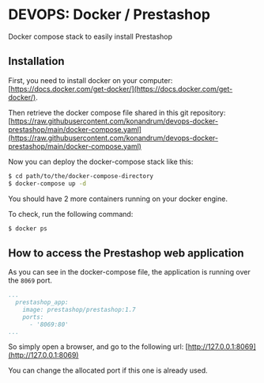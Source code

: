 DEVOPS: Docker / Prestashop
===========================

Docker compose stack to easily install Prestashop

Installation
------------

First, you need to install docker on your computer: [https://docs.docker.com/get-docker/](https://docs.docker.com/get-docker/).

Then retrieve the docker compose file shared in this git repository: [https://raw.githubusercontent.com/konandrum/devops-docker-prestashop/main/docker-compose.yaml](https://raw.githubusercontent.com/konandrum/devops-docker-prestashop/main/docker-compose.yaml)

Now you can deploy the docker-compose stack like this:
```sh
$ cd path/to/the/docker-compose-directory
$ docker-compose up -d
```

You should have 2 more containers running on your docker engine.

To check, run the following command:
```sh
$ docker ps
```


How to access the Prestashop web application
--------------------------------------------

As you can see in the docker-compose file, the application is running over the `8069` port.

```yaml
...
  prestashop_app:
    image: prestashop/prestashop:1.7
    ports:
      - '8069:80'
...
```

So simply open a browser, and go to the following url: [http://127.0.0.1:8069](http://127.0.0.1:8069)

You can change the allocated port if this one is already used.